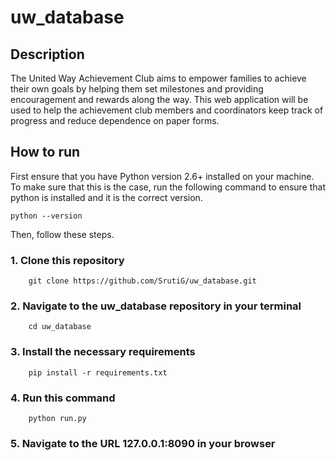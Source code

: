 # uw_database

## Description

The United Way Achievement Club aims to empower families to achieve their own goals by helping them set milestones and providing encouragement and rewards along the way. This web application will be used to help the achievement club members and coordinators keep track of progress and reduce dependence on paper forms. 

## How to run

First ensure that you have Python version 2.6+ installed on your machine. To make sure that this is the case,
run the following command to ensure that python is installed and it is the correct version.

    python --version
    

Then, follow these steps.


### 1. Clone this repository


        git clone https://github.com/SrutiG/uw_database.git
### 2. Navigate to the uw_database repository in your terminal

        cd uw_database
### 3. Install the necessary requirements
    
        pip install -r requirements.txt
### 4. Run this command

        python run.py
### 5. Navigate to the URL 127.0.0.1:8090 in your browser
